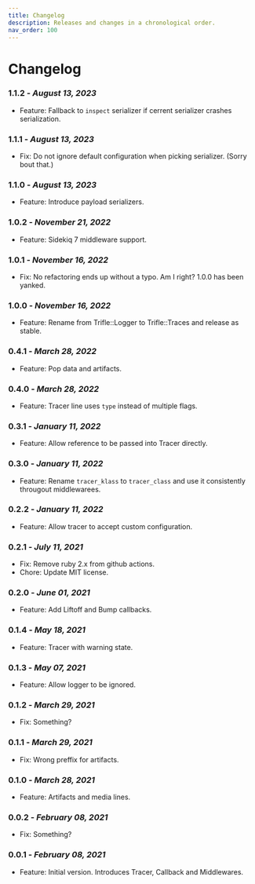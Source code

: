 ```yaml
---
title: Changelog
description: Releases and changes in a chronological order.
nav_order: 100
---
```


# Changelog

### **1.1.2** - *August 13, 2023*
  - Feature: Fallback to `inspect` serializer if cerrent serializer crashes serialization.

### **1.1.1** - *August 13, 2023*
  - Fix: Do not ignore default configuration when picking serializer. (Sorry bout that.)

### **1.1.0** - *August 13, 2023*
  - Feature: Introduce payload serializers.

### **1.0.2** - *November 21, 2022*
  - Feature: Sidekiq 7 middleware support.

### **1.0.1** - *November 16, 2022*
  - Fix: No refactoring ends up without a typo. Am I right? 1.0.0 has been yanked.

### **1.0.0** - *November 16, 2022*
  - Feature: Rename from Trifle::Logger to Trifle::Traces and release as stable.

### **0.4.1** - *March 28, 2022*
  - Feature: Pop data and artifacts.

### **0.4.0** - *March 28, 2022*
  - Feature: Tracer line uses `type` instead of multiple flags.

### **0.3.1** - *January 11, 2022*
  - Feature: Allow reference to be passed into Tracer directly.

### **0.3.0** - *January 11, 2022*
  - Feature: Rename `tracer_klass` to `tracer_class` and use it consistently througout middlewarees.

### **0.2.2** - *January 11, 2022*
  - Feature: Allow tracer to accept custom configuration.

### **0.2.1** - *July 11, 2021*
  - Fix: Remove ruby 2.x from github actions.
  - Chore: Update MIT license.

### **0.2.0** - *June 01, 2021*
  - Feature: Add Liftoff and Bump callbacks.

### **0.1.4** - *May 18, 2021*
  - Feature: Tracer with warning state.

### **0.1.3** - *May 07, 2021*
  - Feature: Allow logger to be ignored.

### **0.1.2** - *March 29, 2021*
  - Fix: Something?

### **0.1.1** - *March 29, 2021*
  - Fix: Wrong preffix for artifacts.

### **0.1.0** - *March 28, 2021*
  - Feature: Artifacts and media lines.

### **0.0.2** - *February 08, 2021*
  - Fix: Something?

### **0.0.1** - *February 08, 2021*
  - Feature: Initial version. Introduces Tracer, Callback and Middlewares.
